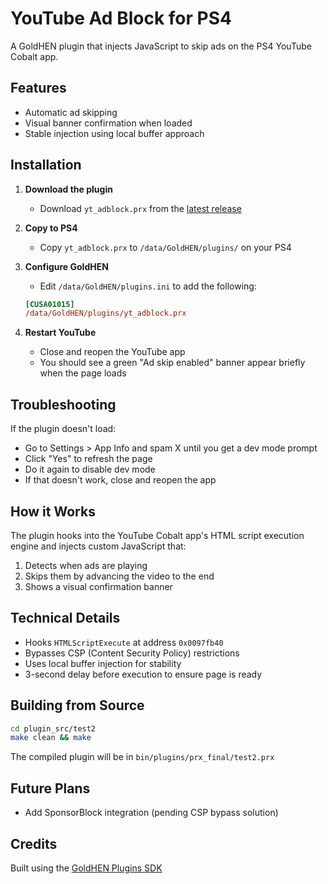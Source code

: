 # YouTube Ad Block for PS4

A GoldHEN plugin that injects JavaScript to skip ads on the PS4 YouTube Cobalt app.

## Features
- Automatic ad skipping
- Visual banner confirmation when loaded
- Stable injection using local buffer approach

## Installation

1. **Download the plugin**
   - Download `yt_adblock.prx` from the [latest release](https://github.com/earthonion/cobalt-ps4-js-inject/releases)

2. **Copy to PS4**
   - Copy `yt_adblock.prx` to `/data/GoldHEN/plugins/` on your PS4

3. **Configure GoldHEN**
   - Edit `/data/GoldHEN/plugins.ini` to add the following:
   ```ini
   [CUSA01015]
   /data/GoldHEN/plugins/yt_adblock.prx
   ```

4. **Restart YouTube**
   - Close and reopen the YouTube app
   - You should see a green "Ad skip enabled" banner appear briefly when the page loads

## Troubleshooting

If the plugin doesn't load:
- Go to Settings > App Info and spam X until you get a dev mode prompt
- Click "Yes" to refresh the page
- Do it again to disable dev mode
- If that doesn't work, close and reopen the app

## How it Works

The plugin hooks into the YouTube Cobalt app's HTML script execution engine and injects custom JavaScript that:
1. Detects when ads are playing
2. Skips them by advancing the video to the end
3. Shows a visual confirmation banner

## Technical Details

- Hooks `HTMLScriptExecute` at address `0x0097fb40`
- Bypasses CSP (Content Security Policy) restrictions
- Uses local buffer injection for stability
- 3-second delay before execution to ensure page is ready

## Building from Source

```bash
cd plugin_src/test2
make clean && make
```

The compiled plugin will be in `bin/plugins/prx_final/test2.prx`

## Future Plans

- Add SponsorBlock integration (pending CSP bypass solution)

## Credits

Built using the [GoldHEN Plugins SDK](https://github.com/GoldHEN/GoldHEN_Plugins_SDK)
